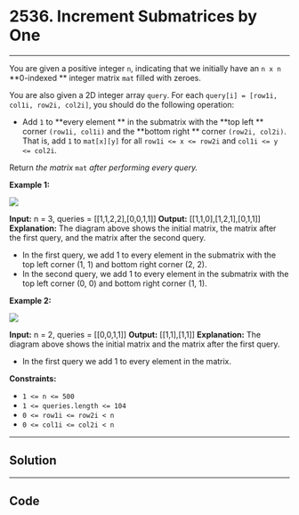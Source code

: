 # 2536. Increment Submatrices by One

---

You are given a positive integer `n`, indicating that we initially have an `n x n` **0-indexed ** integer matrix `mat` filled with zeroes.

You are also given a 2D integer array `query`. For each `query[i] = [row1i, col1i, row2i, col2i]`, you should do the following operation:

  * Add `1` to **every element ** in the submatrix with the **top left ** corner `(row1i, col1i)` and the **bottom right ** corner `(row2i, col2i)`. That is, add `1` to `mat[x][y]` for all `row1i <= x <= row2i` and `col1i <= y <= col2i`.



Return _the matrix_ `mat` _after performing every query._

 

**Example 1:**

![](https://assets.leetcode.com/uploads/2022/11/24/p2example11.png)


**Input:** n = 3, queries = [[1,1,2,2],[0,0,1,1]]
**Output:** [[1,1,0],[1,2,1],[0,1,1]]
**Explanation:** The diagram above shows the initial matrix, the matrix after the first query, and the matrix after the second query.
- In the first query, we add 1 to every element in the submatrix with the top left corner (1, 1) and bottom right corner (2, 2).
- In the second query, we add 1 to every element in the submatrix with the top left corner (0, 0) and bottom right corner (1, 1).


**Example 2:**

![](https://assets.leetcode.com/uploads/2022/11/24/p2example22.png)


**Input:** n = 2, queries = [[0,0,1,1]]
**Output:** [[1,1],[1,1]]
**Explanation:** The diagram above shows the initial matrix and the matrix after the first query.
- In the first query we add 1 to every element in the matrix.


 

**Constraints:**

  * `1 <= n <= 500`
  * `1 <= queries.length <= 104`
  * `0 <= row1i <= row2i < n`
  * `0 <= col1i <= col2i < n`

---

## Solution



---

## Code
```python


```